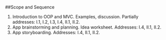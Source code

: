 ##Scope and Sequence  

1. Introduction to OOP and MVC. Examples, discussion. Partially addresses:  I.1, I.2, I.3, I.4, II.1, II.2.  
2. App brainstorming and planning. Idea worksheet. Addresses:  I.4, II.1, II.2.  
3. App storyboarding. Addresses:  I.4, II.1, II.2.  
